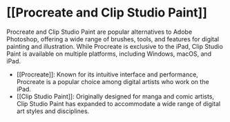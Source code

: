 # [[Procreate and Clip Studio Paint]]

Procreate and Clip Studio Paint are popular alternatives to Adobe Photoshop, offering a wide range of brushes, tools, and features for digital painting and illustration. While Procreate is exclusive to the iPad, Clip Studio Paint is available on multiple platforms, including Windows, macOS, and iPad.

- [[Procreate]]: Known for its intuitive interface and performance, Procreate is a popular choice among digital artists who work on the iPad.
- [[Clip Studio Paint]]: Originally designed for manga and comic artists, Clip Studio Paint has expanded to accommodate a wide range of digital art styles and disciplines.